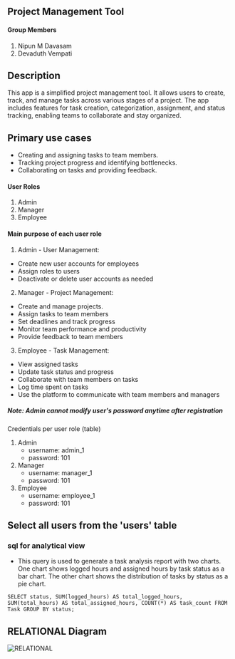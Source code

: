 ## Project Management Tool 

#### Group Members
1. Nipun M Davasam
2. Devaduth Vempati


## Description
This app is a simplified project management tool. It allows users to create, track, and manage tasks across various stages of a project. The app includes features for task creation, categorization, assignment, and status tracking, enabling teams to collaborate and stay organized. 

## Primary use cases
- Creating and assigning tasks to team members.
- Tracking project progress and identifying bottlenecks.
- Collaborating on tasks and providing feedback.

#### User Roles
1. Admin
2. Manager
3. Employee

#### Main purpose of each user role
1. Admin - User Management:
  - Create new user accounts for employees
  - Assign roles to users
  - Deactivate or delete user accounts as needed

  

2. Manager - Project Management:
  - Create and manage projects.
  - Assign tasks to team members
  - Set deadlines and track progress
  - Monitor team performance and productivity
  - Provide feedback  to team members

3. Employee - Task Management:
  - View assigned tasks
  - Update task status and progress
  - Collaborate with team members on tasks
  - Log time spent on tasks
  - Use the platform to communicate with team members and managers

  ##### Note: Admin cannot modify user's password anytime after registration 
  
Credentials per user role (table)
1. Admin
   - username: admin_1
   - password: 101
2. Manager
   - username: manager_1
   - password: 101
3. Employee
   - username: employee_1
   - password: 101
## Select all users from the 'users' table



### sql for analytical view 
  - This query is used to generate a task analysis report with two charts. One chart shows logged hours and assigned hours by task status as a bar chart. The other chart shows the distribution of tasks by status as a pie chart.
    
```
SELECT status, SUM(logged_hours) AS total_logged_hours, SUM(total_hours) AS total_assigned_hours, COUNT(*) AS task_count FROM Task GROUP BY status;

```


## RELATIONAL Diagram
![RELATIONAL](https://github.com/user-attachments/assets/a00c32ae-df36-47a3-954c-52f9da9b5f0b)
